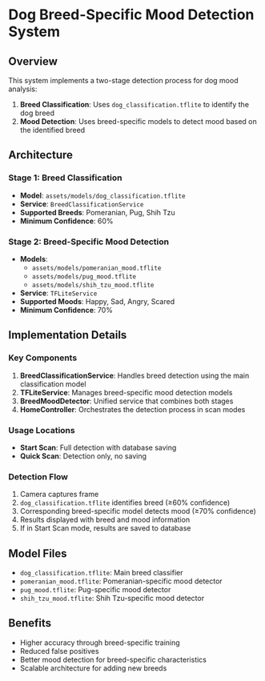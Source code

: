 # Dog Breed-Specific Mood Detection System

## Overview
This system implements a two-stage detection process for dog mood analysis:

1. **Breed Classification**: Uses `dog_classification.tflite` to identify the dog breed
2. **Mood Detection**: Uses breed-specific models to detect mood based on the identified breed

## Architecture

### Stage 1: Breed Classification
- **Model**: `assets/models/dog_classification.tflite`
- **Service**: `BreedClassificationService`
- **Supported Breeds**: Pomeranian, Pug, Shih Tzu
- **Minimum Confidence**: 60%

### Stage 2: Breed-Specific Mood Detection
- **Models**:
  - `assets/models/pomeranian_mood.tflite`
  - `assets/models/pug_mood.tflite`
  - `assets/models/shih_tzu_mood.tflite`
- **Service**: `TFLiteService`
- **Supported Moods**: Happy, Sad, Angry, Scared
- **Minimum Confidence**: 70%

## Implementation Details

### Key Components

1. **BreedClassificationService**: Handles breed detection using the main classification model
2. **TFLiteService**: Manages breed-specific mood detection models
3. **BreedMoodDetector**: Unified service that combines both stages
4. **HomeController**: Orchestrates the detection process in scan modes

### Usage Locations
- **Start Scan**: Full detection with database saving
- **Quick Scan**: Detection only, no saving

### Detection Flow
1. Camera captures frame
2. `dog_classification.tflite` identifies breed (≥60% confidence)
3. Corresponding breed-specific model detects mood (≥70% confidence)
4. Results displayed with breed and mood information
5. If in Start Scan mode, results are saved to database

## Model Files
- `dog_classification.tflite`: Main breed classifier
- `pomeranian_mood.tflite`: Pomeranian-specific mood detector
- `pug_mood.tflite`: Pug-specific mood detector  
- `shih_tzu_mood.tflite`: Shih Tzu-specific mood detector

## Benefits
- Higher accuracy through breed-specific training
- Reduced false positives
- Better mood detection for breed-specific characteristics
- Scalable architecture for adding new breeds